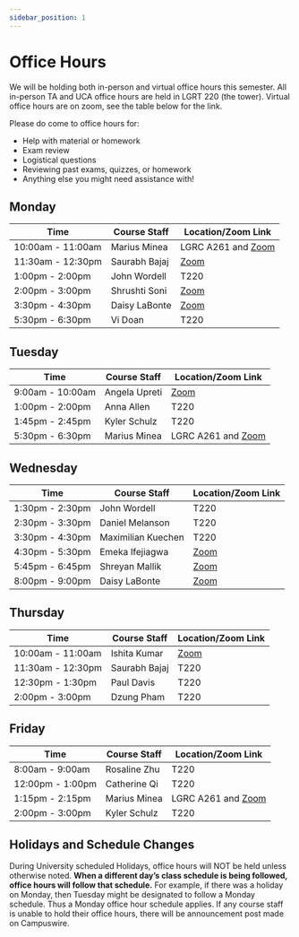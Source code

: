 ```yaml
---
sidebar_position: 1
---
```


# Office Hours

We will be holding both in-person and virtual office hours this semester. All in-person TA and UCA office hours are held in LGRT 220 (the tower). Virtual office hours are on zoom, see the table below for the link.

Please do come to office hours for:

- Help with material or homework
- Exam review
- Logistical questions
- Reviewing past exams, quizzes, or homework
- Anything else you might need assistance with!

## Monday

| Time              | Course Staff       | Location/Zoom Link                                                |
| ----------------- | ------------------ | ----------------------------------------------------------------- |
| 10:00am - 11:00am | Marius Minea       | LGRC A261 and [Zoom](https://umass-amherst.zoom.us/j/92493044446)
| 11:30am - 12:30pm | Saurabh Bajaj      | [Zoom](https://umass-amherst.zoom.us/j/99759006093)               |
| 1:00pm - 2:00pm   | John Wordell       | T220                                                              |
| 2:00pm - 3:00pm   | Shrushti Soni      | [Zoom](https://umass-amherst.zoom.us/j/93890755969)               |
| 3:30pm - 4:30pm   | Daisy LaBonte      | [Zoom](https://umass-amherst.zoom.us/j/6286340706)                |
| 5:30pm - 6:30pm   | Vi Doan            | T220                                                              |

## Tuesday

| Time              | Course Staff       | Location/Zoom Link                                                |
| ----------------- | ------------------ | ----------------------------------------------------------------- |
| 9:00am - 10:00am  | Angela Upreti      | [Zoom](https://umass-amherst.zoom.us/j/98762553166)               |
| 1:00pm - 2:00pm   | Anna Allen         | T220                                                              |
| 1:45pm - 2:45pm   | Kyler Schulz       | T220                                                              |
| 5:30pm - 6:30pm   | Marius Minea       | LGRC A261 and [Zoom](https://umass-amherst.zoom.us/j/92493044446) |

## Wednesday

| Time              | Course Staff       | Location/Zoom Link                                                |
| ----------------- | ------------------ | ----------------------------------------------------------------- |
| 1:30pm - 2:30pm   | John Wordell       | T220                                                              |
| 2:30pm - 3:30pm   | Daniel Melanson    | T220                                                              |
| 3:30pm - 4:30pm   | Maximilian Kuechen | T220                                                              |
| 4:30pm - 5:30pm   | Emeka Ifejiagwa    | [Zoom](https://umass-amherst.zoom.us/j/3476472584)                |
| 5:45pm - 6:45pm   | Shreyan Mallik     | [Zoom](https://umass-amherst.zoom.us/j/4786826178)                |
| 8:00pm - 9:00pm   | Daisy LaBonte      | [Zoom](https://umass-amherst.zoom.us/j/6286340706)                |

## Thursday

| Time              | Course Staff       | Location/Zoom Link                                                |
| ----------------- | ------------------ | ----------------------------------------------------------------- |
| 10:00am - 11:00am | Ishita Kumar       | [Zoom](https://umass-amherst.zoom.us/j/94063306225)               |
| 11:30am - 12:30pm | Saurabh Bajaj      | T220                                                              |
| 12:30pm - 1:30pm  | Paul Davis         | T220                                                              |
| 2:00pm - 3:00pm   | Dzung Pham         | T220                                                              |

## Friday

| Time              | Course Staff       | Location/Zoom Link                                                |
| ----------------- | ------------------ | ----------------------------------------------------------------- |
| 8:00am - 9:00am   | Rosaline Zhu       | T220                                                              |
| 12:00pm - 1:00pm  | Catherine Qi       | T220                                                              |
| 1:15pm - 2:15pm   | Marius Minea       | LGRC A261 and [Zoom](https://umass-amherst.zoom.us/j/92493044446) |
| 2:00pm - 3:00pm   | Kyler Schulz       | T220                                                              |

## Holidays and Schedule Changes

During University scheduled Holidays, office hours will NOT be held unless otherwise noted. **When a different day’s class schedule is being followed, office hours will follow that schedule.** For example, if there was a holiday on Monday, then Tuesday might be designated to follow a Monday schedule. Thus a Monday office hour schedule applies. If any course staff is unable to hold their office hours, there will be announcement post made on Campuswire.